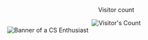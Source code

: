 <div align="center"> 
  <p>Visitor count</p>
  <img src="https://profile-counter.glitch.me/shauryasrivastava-1612/count.svg" alt="Visitor's Count" />
</div>
<img src="https://github.com/shauryasrivastava-1612/shauryasrivastava-1612/blob/main/cartoon-man-wearing-glasses_23-2151136784.webp" alt="Banner of a CS Enthusiast">
